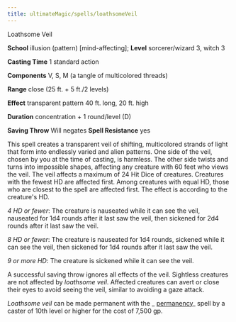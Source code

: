 ```yaml
---
title: ultimateMagic/spells/loathsomeVeil
---
```

Loathsome Veil

**School** illusion (pattern) [mind-affecting]; **Level** sorcerer/wizard 3, witch 3

**Casting Time** 1 standard action

**Components** V, S, M (a tangle of multicolored threads)

**Range** close (25 ft. + 5 ft./2 levels)

**Effect** transparent pattern 40 ft. long, 20 ft. high

**Duration** concentration + 1 round/level (D)

**Saving Throw** Will negates **Spell Resistance** yes

This spell creates a transparent veil of shifting, multicolored strands of light that form into endlessly varied and alien patterns. One side of the veil, chosen by you at the time of casting, is harmless. The other side twists and turns into impossible shapes, affecting any creature with 60 feet who views the veil. The veil affects a maximum of 24 Hit Dice of creatures. Creatures with the fewest HD are affected first. Among creatures with equal HD, those who are closest to the spell are affected first. The effect is according to the creature's HD.

_4 HD or fewer_: The creature is nauseated while it can see the veil, nauseated for 1d4 rounds after it last saw the veil, then sickened for 2d4 rounds after it last saw the veil.

_8 HD or fewer_: The creature is nauseated for 1d4 rounds, sickened while it can see the veil, then sickened for 1d4 rounds after it last saw the veil.

_9 or more HD_: The creature is sickened while it can see the veil.

A successful saving throw ignores all effects of the veil. Sightless creatures are not affected by _loathsome veil_. Affected creatures can avert or close their eyes to avoid seeing the veil, similar to avoiding a gaze attack.

_Loathsome veil_ can be made permanent with the _ [permanency](spells/permanency#_permanency)_ spell by a caster of 10th level or higher for the cost of 7,500 gp.

